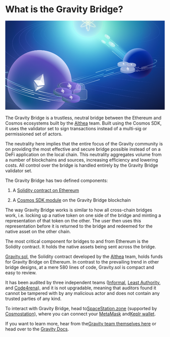 # What is the Gravity Bridge?

![Gravity Image](../../.gitbook/assets/gravity-image.png)

The Gravity Bridge is a trustless, neutral bridge between the Ethereum and Cosmos ecosystems built by the [Althea](https://www.althea.net/) team. Built using the Cosmos SDK, it uses the validator set to sign transactions instead of a multi-sig or permissioned set of actors.

The neutrality here implies that the entire focus of the Gravity community is on providing the most effective and secure bridge possible instead of on a DeFi application on the local chain. This neutrality aggregates volume from a number of blockchains and sources, increasing efficiency and lowering costs. All control over the bridge is handled entirely by the Gravity Bridge validator set.

The Gravity Bridge has two defined components:

1. A [Solidity contract on Ethereum](https://github.com/Gravity-Bridge/Gravity-Bridge/blob/main/solidity/contracts/contract-explanation.md)

2. A [Cosmos SDK module](https://github.com/Gravity-Bridge/Gravity-Bridge/tree/main/module/x/gravity/spec) on the Gravity Bridge blockchain

The way Gravity Bridge works is similar to how all cross-chain bridges work, i.e. locking up a native token on one side of the bridge and minting a representation of that token on the other. The user then uses this representation before it is returned to the bridge and redeemed for the native asset on the other chain.

The most critical component for bridges to and from Ethereum is the Solidity contract. It holds the native assets being sent across the bridge.

[Gravity.sol](https://github.com/Gravity-Bridge/Gravity-Bridge/blob/main/solidity/contracts/Gravity.sol), the Solidity contract developed by the [Althea](https://www.althea.net/) team, holds funds for Gravity Bridge on Ethereum. In contrast to the prevailing trend in other bridge designs, at a mere 580 lines of code, Gravity.sol is compact and easy to review.

It has been audited by three independent teams ([Informal](https://informal.systems/), [Least Authority](https://leastauthority.com/), and [Code4rena](https://code4rena.com/)), and it is not upgradable, meaning that auditors found it cannot be tampered with by any malicious actor and does not contain any trusted parties of any kind.

To interact with Gravity Bridge, head to[SpaceStation.zone](https://spacestation.zone/) (supported by [Cosmostation](https://www.cosmostation.io/)), where you can connect your [MetaMask](https://metamask.io/) and[Keplr wallet](https://www.keplr.app/).

If you want to learn more, hear from the[Gravity team themselves here](https://blog.cosmos.network/gravity-is-an-essential-force-of-the-cosmos-aligning-all-planets-in-orbits-in-the-composable-b1ca17de18cc) or head over to the [Gravity Docs](https://github.com/Gravity-Bridge/Gravity-Bridge).
